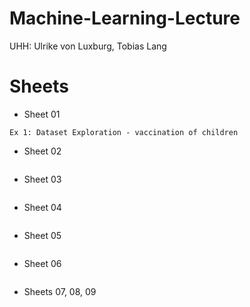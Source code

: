 # Machine-Learning-Lecture
UHH: Ulrike von Luxburg, Tobias Lang

# Sheets
- Sheet 01
```
Ex 1: Dataset Exploration - vaccination of children
```
- Sheet 02
```

```
- Sheet 03
```

```
- Sheet 04
```

```
- Sheet 05
```

```
- Sheet 06
```

```
- Sheets 07, 08, 09
```

```
